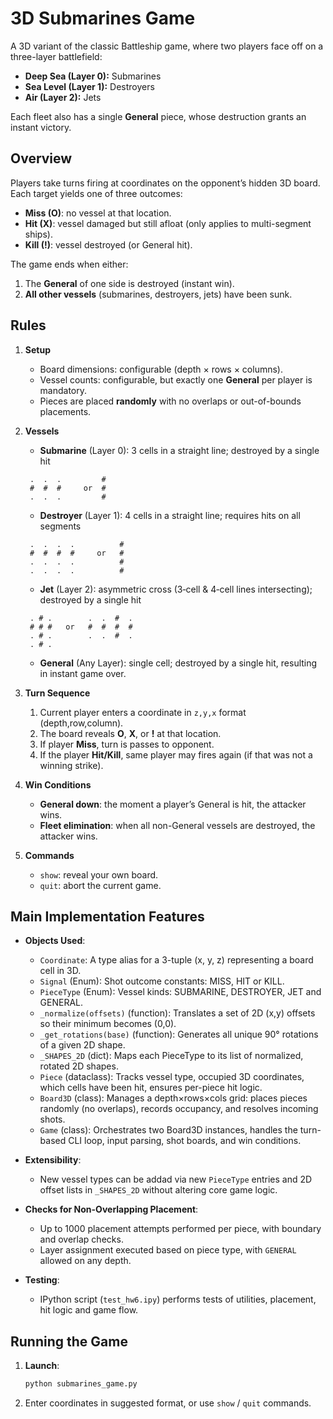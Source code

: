 # 3D Submarines Game

A 3D variant of the classic Battleship game, where two players face off on a three-layer battlefield:

* **Deep Sea (Layer 0):** Submarines
* **Sea Level (Layer 1):** Destroyers
* **Air (Layer 2):** Jets

Each fleet also has a single **General** piece, whose destruction grants an instant victory.


## Overview

Players take turns firing at coordinates on the opponent’s hidden 3D board. Each target yields one of three outcomes:

* **Miss (O)**: no vessel at that location.
* **Hit (X)**: vessel damaged but still afloat (only applies to multi-segment ships).
* **Kill (!)**: vessel destroyed (or General hit).

The game ends when either:

1. The **General** of one side is destroyed (instant win).
2. **All other vessels** (submarines, destroyers, jets) have been sunk.


## Rules

1. **Setup**

   * Board dimensions: configurable (depth × rows × columns).
   * Vessel counts: configurable, but exactly one **General** per player is mandatory.
   * Pieces are placed **randomly** with no overlaps or out-of-bounds placements.

2. **Vessels**

   * **Submarine** (Layer 0): 3 cells in a straight line; destroyed by a single hit
   ```
    .  .  .         #
    #  #  #     or  #
    .  .  .         #
    ```
   * **Destroyer** (Layer 1): 4 cells in a straight line; requires hits on all segments
   ```
    .  .  .  .          #
    #  #  #  #     or   #
    .  .  .  .          #
    .  .  .  .          #
    ```
   * **Jet** (Layer 2): asymmetric cross (3‑cell & 4‑cell lines intersecting); destroyed by a single hit
   ```
    . # .        .  .  #  .
    # # #   or   #  #  #  #
    . # .        .  .  #  .
    . # .
    ```
   * **General** (Any Layer): single cell; destroyed by a single hit, resulting in instant game over.

3. **Turn Sequence**

   1. Current player enters a coordinate in `z,y,x` format (depth,row,column).
   2. The board reveals **O**, **X**, or **!** at that location.
   3. If player **Miss**, turn is passes to opponent.
   4. If the player **Hit/Kill**, same player may fires again (if that was not a winning strike).

4. **Win Conditions**

   * **General down**: the moment a player’s General is hit, the attacker wins.
   * **Fleet elimination**: when all non-General vessels are destroyed, the attacker wins.

5. **Commands**

   * `show`: reveal your own board.
   * `quit`: abort the current game.


## Main Implementation Features

* **Objects Used**:

    * `Coordinate`: A type alias for a 3-tuple (x, y, z) representing a board cell in 3D.
    * `Signal` (Enum): Shot outcome constants: MISS, HIT or KILL.
    * `PieceType` (Enum): Vessel kinds: SUBMARINE, DESTROYER, JET and GENERAL.
    * `_normalize(offsets)` (function): Translates a set of 2D (x,y) offsets so their minimum becomes (0,0).
    * `_get_rotations(base)` (function): Generates all unique 90° rotations of a given 2D shape.
    * `_SHAPES_2D` (dict): Maps each PieceType to its list of normalized, rotated 2D shapes.
    * `Piece` (dataclass): Tracks vessel type, occupied 3D coordinates, which cells have been hit, ensures per-piece hit logic.
    * `Board3D` (class): Manages a depth×rows×cols grid: places pieces randomly (no overlaps), records occupancy, and resolves incoming shots.
    * `Game` (class): Orchestrates two Board3D instances, handles the turn-based CLI loop, input parsing, shot boards, and win conditions.

* **Extensibility**:

  * New vessel types can be addad via new `PieceType` entries and 2D offset lists in `_SHAPES_2D` without altering core game logic.

* **Checks for Non-Overlapping Placement**:

  * Up to 1000 placement attempts performed per piece, with boundary and overlap checks.
  * Layer assignment executed based on piece type, with `GENERAL` allowed on any depth.

* **Testing**:

  * IPython script (`test_hw6.ipy`) performs tests of utilities, placement, hit logic and game flow.

## Running the Game

1. **Launch**:

   ```bash
   python submarines_game.py
   ```
2. Enter coordinates in suggested format, or use `show` / `quit` commands.
